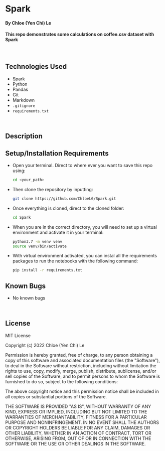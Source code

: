 # Spark

#### By Chloe (Yen Chi) Le

#### This repo demonstrates some calculations on coffee.csv dataset with Spark

<br>

## Technologies Used

* Spark
* Python
* Pandas
* Git
* Markdown
* `.gitignore`
* `requirements.txt`
  
</br>

## Description



## Setup/Installation Requirements

* Open your terminal. Direct to where ever you want to save this repo using:
    ```bash
    cd <your_path>
    ```
* Then clone the repository by inputting: 
  ```bash
  git clone https://github.com/ChloeL6/Spark.git
  ```
* Once everything is cloned, direct to the cloned folder:
  ```bash
  cd Spark
  ```
* When you are in the correct directory, you will need to set up a virtual environment and activate it in your terminal:
  ```bash
  python3.7 -m venv venv
  source venv/bin/activate
  ```
* With virtual environment activated, you can instal all the requirements packages to run the notebooks with the following command:
  ```bash
  pip install -r requirements.txt
  ```
## Known Bugs

* No known bugs

<br>

## License

MIT License

Copyright (c) 2022 Chloe (Yen Chi) Le

Permission is hereby granted, free of charge, to any person obtaining a copy of this software and associated documentation files (the "Software"), to deal in the Software without restriction, including without limitation the rights to use, copy, modify, merge, publish, distribute, sublicense, and/or sell copies of the Software, and to permit persons to whom the Software is furnished to do so, subject to the following conditions:

The above copyright notice and this permission notice shall be included in all copies or substantial portions of the Software.

THE SOFTWARE IS PROVIDED "AS IS", WITHOUT WARRANTY OF ANY KIND, EXPRESS OR IMPLIED, INCLUDING BUT NOT LIMITED TO THE WARRANTIES OF MERCHANTABILITY, FITNESS FOR A PARTICULAR PURPOSE AND NONINFRINGEMENT. IN NO EVENT SHALL THE AUTHORS OR COPYRIGHT HOLDERS BE LIABLE FOR ANY CLAIM, DAMAGES OR OTHER LIABILITY, WHETHER IN AN ACTION OF CONTRACT, TORT OR OTHERWISE, ARISING FROM, OUT OF OR IN CONNECTION WITH THE SOFTWARE OR THE USE OR OTHER DEALINGS IN THE SOFTWARE.

</br>
